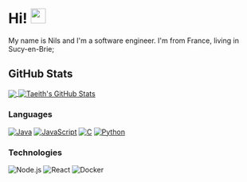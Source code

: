 # Hi! <img src="https://raw.githubusercontent.com/MartinHeinz/MartinHeinz/master/wave.gif" width="30px">

My name is Nils and I'm a software engineer. I'm from France, living in Sucy-en-Brie;

## GitHub Stats

<a href="https://github.com/Taeith/Taeith">
  <img align="center" src="https://github-readme-stats.vercel.app/api/top-langs/?username=Taeith&hide=java,html&title_color=ffffff&text_color=c9cacc&icon_color=2bbc8a&bg_color=1d1f21" />
</a>
<a href="https://github.com/MartinHeinz/MartinHeinz">
  <img align="center" src="https://github-readme-stats.vercel.app/api?username=Taeith&show_icons=true&line_height=27&count_private=true&title_color=ffffff&text_color=c9cacc&icon_color=2bbc8a&bg_color=1d1f21" alt="Taeith's GitHub Stats" />
</a>

### Languages
[![Java](https://img.shields.io/badge/-Java-fff?&logo=Java&logoColor=007396)](https://github.com/adamalston?tab=repositories&q=&type=&language=java)
[![JavaScript](https://img.shields.io/badge/-JavaScript-fff?&logo=JavaScript&logoColor=ddc508)](https://github.com/adamalston?tab=repositories&q=&type=&language=javascript)
[![C](https://img.shields.io/badge/-C-fff?&logo=C)](https://github.com/adamalston?tab=repositories&q=&type=&language=c)
[![Python](https://img.shields.io/badge/-Python-fff?&logo=python)](https://github.com/adamalston?tab=repositories&q=&type=&language=python)

### Technologies
![Node.js](https://img.shields.io/badge/-Node.js-fff?&logo=node.js)
![React](https://img.shields.io/badge/-React-fff?&logo=React)
![Docker](https://img.shields.io/badge/-Docker-fff?&logo=Docker)
